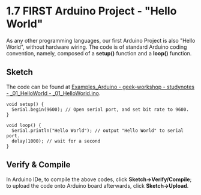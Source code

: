 # 1.7 FIRST Arduino Project - "Hello World"

As any other programming languages, our first Arduino Project is also "Hello World", without hardware wiring. The code is of standard Arduino coding convention, namely, composed of a **setup()** function and a **loop()** function.

## Sketch
The code can be found at [Examples_Arduino - geek-workshop - studynotes - _01_HelloWorld - _01_HelloWorld.ino](https://github.com/LongerVisionRobot/Examples_Arduino/blob/master/geek-workshop/studynotes/_01_HelloWorld/_01_HelloWorld.ino).
```
void setup() {
  Serial.begin(9600); // Open serial port, and set bit rate to 9600.  
}

void loop() {
  Serial.println("Hello World"); // output "Hello World" to serial port.
  delay(1000); // wait for a second
}
```

## Verify & Compile
In Arduino IDe, to compile the above codes, click **Sketch->Verify/Compile**; to upload the code onto Arduino board afterwards, click **Sketch->Upload**.